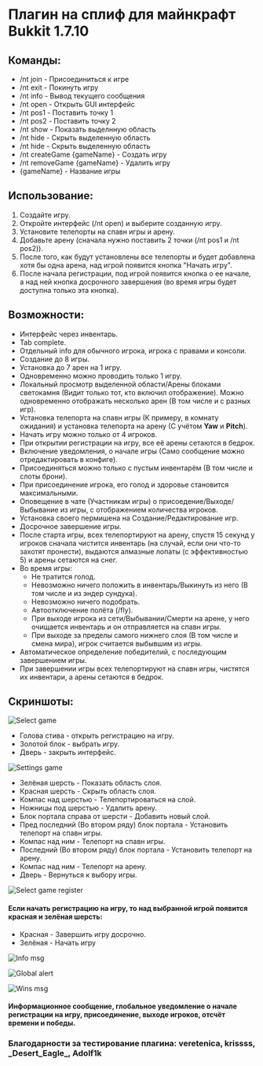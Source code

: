 # Плагин на сплиф для майнкрафт Bukkit 1.7.10

## Команды:
+ /nt join - Присоединиться к игре
+ /nt exit - Покинуть игру
+ /nt info - Вывод текущего сообщения
+ /nt open - Открыть GUI интерфейс
+ /nt pos1 - Поставить точку 1
+ /nt pos2 - Поставить точку 2
+ /nt show - Показать выделнную область
+ /nt hide - Скрыть выделенную область
+ /nt hide - Скрыть выделенную область
+ /nt createGame {gameName} - Создать игру
+ /nt removeGame {gameName} - Удалить игру
+ {gameName} - Название игры

## Использование:
1. Создайте игру.
2. Откройте интерфейс (/nt open) и выберите созданную игру.
3. Установите телепорты на спавн игры и арену.
4. Добавьте арену (сначала нужно поставить 2 точки (/nt pos1 и /nt pos2)).
5. После того, как будут установлены все телепорты и будет добавлена хотя бы одна арена, над игрой появится кнопка "Начать игру".
6. После начала регистрации, под игрой появится кнопка о ее начале, а над ней кнопка досрочного завершения (во время игры будет доступна только эта кнопка).

## Возможности:
+ Интерфейс через инвентарь.
+ Tab complete.
+ Отдельный info для обычного игрока, игрока с правами и консоли.
+ Создание до 8 игры.
+ Установка до 7 арен на 1 игру.
+ Одновременно можно проводить только 1 игру.
+ Локальный просмотр выделенной области/Арены блоками светокамня (Видит только тот, кто включил отображение). Можно одновременно отображать несколько арен (В том числе и с разных игр).
+ Установка телепорта на спавн игры (К примеру, в комнату ожидания) и установка телепорта на арену (С учётом **Yaw** и **Pitch**).
+ Начать игру можно только от 4 игроков.
+ При открытии регистрации на игру, все её арены сетаются в бедрок.
+ Включение уведомления, о начале игры (Само сообщение можно отредактировать в конфиге).
+ Присоединяться можно только с пустым инвентарём (В том числе и слоты брони).
+ При присоединение игрока, его голод и здоровье становится максимальными.
+ Оповещение в чате (Участникам игры) о присоедение/Выходе/Выбывание из игры, с отображением количества игроков.
+ Установка своего пермишена на Создание/Редактирование игр.
+ Досрочное завершение игры.
+ После старта игры, всех телепортируют на арену, спустя 15 секунд у игроков сначала чистится инвентарь (на случай, если они что-то захотят пронести), выдаются алмазные лопаты (с эффективностью 5) и арены сетаются на снег.
+ Во время игры:
  + Не тратится голод.
  + Невозможно ничего положить в инвентарь/Выкинуть из него (В том числе и из эндер сундука).
  + Невозможно ничего подобрать.
  + Автоотключение полёта (/fly).
  + При выходе игрока из сети/Выбывании/Смерти на арене, у него очищается инвентарь и он отправляется на спавн игры.
  + При выходе за пределы самого нижнего слоя (В том числе и смена мира), игрок считается выбывшим из игры.
+ Автоматическое определение победителий, с последующим завершением игры.
+ При завершении игры всех телепортируют на спавн игры, чистятся их инвентари, а арены сетаются в бедрок.

## Скриншоты:
![Select game](https://cdn.discordapp.com/attachments/1070414565612982404/1117844349644976198/image.png)
+ Голова стива - открыть регистрацию на игру.
+ Золотой блок - выбрать игру.
+ Дверь - закрыть интерфейс.

![Settings game](https://cdn.discordapp.com/attachments/1070414565612982404/1117845998497185953/image.png)
+ Зелёная шерсть - Показать область слоя.
+ Красная шерсть - Скрыть область слоя.
+ Компас над шерстью - Телепортироваться на слой.
+ Ножницы под шерстью - Удалить арену.
+ Блок портала справа от шерсти - Добавить новый слой.
+ Пред последний (Во втором ряду) блок портала - Установить телепорт на спавн игры.
+ Компас над ним - Телепорт на спавн игры.
+ Последний (Во втором ряду) блок портала - Установить телепорт на арену.
+ Компас над ним - Телепорт на арену.
+ Дверь - Вернуться к выбору игры.

![Select game register](https://cdn.discordapp.com/attachments/1070414565612982404/1117847509776220231/image.png)
#### Если начать регистрацию на игру, то над выбранной игрой появится красная и зелёная шерсть:
+ Красная - Завершить игру досрочно.
+ Зелёная - Начать игру

![Info msg](https://cdn.discordapp.com/attachments/1070414565612982404/1117889523662209244/image.png)

![Global alert](https://cdn.discordapp.com/attachments/1070414565612982404/1117855980714213427/image.png)

![Wins msg](https://cdn.discordapp.com/attachments/1070414565612982404/1118098153296637982/image.png)

#### Информационное сообщение, глобальное уведомление о начале регистрации на игру, присоединение, выходе игроков, отсчёт времени и победы.
### Благодарности за тестирование плагина: veretenica, krissss, \_Desert_Eagle\_, Adolf1k
